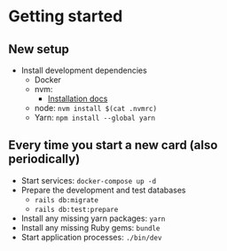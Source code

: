 # Getting started
## New setup
- Install development dependencies
  - Docker
  - nvm:
    - [Installation docs](https://github.com/nvm-sh/nvm#install--update-script)
  - node: `nvm install $(cat .nvmrc)`
  - Yarn: `npm install --global yarn`

## Every time you start a new card (also periodically)
- Start services: `docker-compose up -d`
- Prepare the development and test databases
  - `rails db:migrate`
  - `rails db:test:prepare`
- Install any missing yarn packages: `yarn`
- Install any missing Ruby gems: `bundle`
- Start application processes: `./bin/dev`
